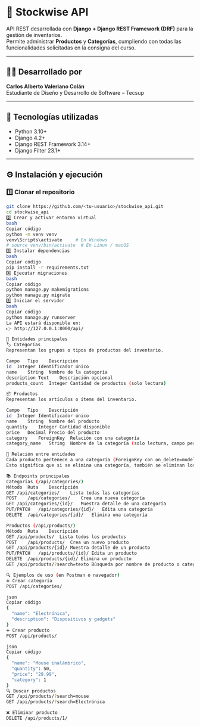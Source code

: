 # 🧰 Stockwise API

API REST desarrollada con **Django + Django REST Framework (DRF)** para la gestión de inventarios.  
Permite administrar **Productos** y **Categorías**, cumpliendo con todas las funcionalidades solicitadas en la consigna del curso.

---

## 👨‍💻 Desarrollado por
**Carlos Alberto Valeriano Colán**  
Estudiante de Diseño y Desarrollo de Software – Tecsup

---

## 🚀 Tecnologías utilizadas
- Python 3.10+
- Django 4.2+
- Django REST Framework 3.14+
- Django Filter 23.1+

---

## ⚙️ Instalación y ejecución

### 1️⃣ Clonar el repositorio
```bash
git clone https://github.com/<tu-usuario>/stockwise_api.git
cd stockwise_api
2️⃣ Crear y activar entorno virtual
bash
Copiar código
python -m venv venv
venv\Scripts\activate     # En Windows
# source venv/bin/activate  # En Linux / macOS
3️⃣ Instalar dependencias
bash
Copiar código
pip install -r requirements.txt
4️⃣ Ejecutar migraciones
bash
Copiar código
python manage.py makemigrations
python manage.py migrate
5️⃣ Iniciar el servidor
bash
Copiar código
python manage.py runserver
La API estará disponible en:
👉 http://127.0.0.1:8000/api/

🧩 Entidades principales
🏷️ Categorías
Representan los grupos o tipos de productos del inventario.

Campo	Tipo	Descripción
id	Integer	Identificador único
name	String	Nombre de la categoría
description	Text	Descripción opcional
products_count	Integer	Cantidad de productos (solo lectura)

📦 Productos
Representan los artículos o ítems del inventario.

Campo	Tipo	Descripción
id	Integer	Identificador único
name	String	Nombre del producto
quantity	Integer	Cantidad disponible
price	Decimal	Precio del producto
category	ForeignKey	Relación con una categoría
category_name	String	Nombre de la categoría (solo lectura, campo personalizado)

🔗 Relación entre entidades
Cada producto pertenece a una categoría (ForeignKey con on_delete=models.CASCADE).
Esto significa que si se elimina una categoría, también se eliminan los productos asociados.

📚 Endpoints principales
Categorías (/api/categories/)
Método	Ruta	Descripción
GET	/api/categories/	Lista todas las categorías
POST	/api/categories/	Crea una nueva categoría
GET	/api/categories/{id}/	Muestra detalle de una categoría
PUT/PATCH	/api/categories/{id}/	Edita una categoría
DELETE	/api/categories/{id}/	Elimina una categoría

Productos (/api/products/)
Método	Ruta	Descripción
GET	/api/products/	Lista todos los productos
POST	/api/products/	Crea un nuevo producto
GET	/api/products/{id}/	Muestra detalle de un producto
PUT/PATCH	/api/products/{id}/	Edita un producto
DELETE	/api/products/{id}/	Elimina un producto
GET	/api/products/?search=texto	Búsqueda por nombre de producto o categoría

🔍 Ejemplos de uso (en Postman o navegador)
➕ Crear categoría
POST /api/categories/

json
Copiar código
{
  "name": "Electrónica",
  "description": "Dispositivos y gadgets"
}
➕ Crear producto
POST /api/products/

json
Copiar código
{
  "name": "Mouse inalámbrico",
  "quantity": 50,
  "price": "29.99",
  "category": 1
}
🔍 Buscar productos
GET /api/products/?search=mouse
GET /api/products/?search=Electrónica

❌ Eliminar producto
DELETE /api/products/1/

